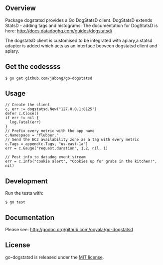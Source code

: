 ## Overview

Package dogstatsd provides a Go DogStatsD client. DogStatsD extends StatsD - adding tags and histograms. The documentation for DogStatsD is here: http://docs.datadoghq.com/guides/dogstatsd/

The dogstatsD client is customised to be integrated with apiary,a statsd adapter is added which acts as an interface between dogstatsd client and apiary.

## Get the codessss

    $ go get github.com/jabong/go-dogstatsd

## Usage

    // Create the client
    c, err := dogstatsd.New("127.0.0.1:8125")
    defer c.Close()
    if err != nil {
      log.Fatal(err)
    }
    // Prefix every metric with the app name
    c.Namespace = "flubber."
    // Send the EC2 availability zone as a tag with every metric
    c.Tags = append(c.Tags, "us-east-1a")
    err = c.Gauge("request.duration", 1.2, nil, 1)

	// Post info to datadog event stream
	err = c.Info("cookie alert", "Cookies up for grabs in the kitchen!", nil)

## Development

Run the tests with:

    $ go test

## Documentation

Please see: http://godoc.org/github.com/ooyala/go-dogstatsd

## License

go-dogstatsd is released under the [MIT license](http://www.opensource.org/licenses/mit-license.php).
